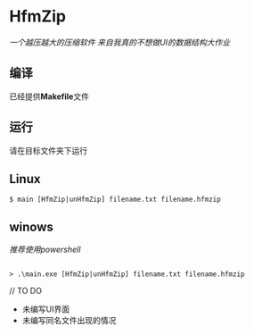 # HfmZip

*一个越压越大的压缩软件*
*来自我真的不想做UI的数据结构大作业*

## 编译
已经提供**Makefile**文件

## 运行
请在目标文件夹下运行
## Linux
```
$ main [HfmZip|unHfmZip] filename.txt filename.hfmzip 
```
## winows
*推荐使用powershell*
```

> .\main.exe [HfmZip|unHfmZip] filename.txt filename.hfmzip 
```

// TO DO
+ 未编写UI界面
+ 未编写同名文件出现的情况

